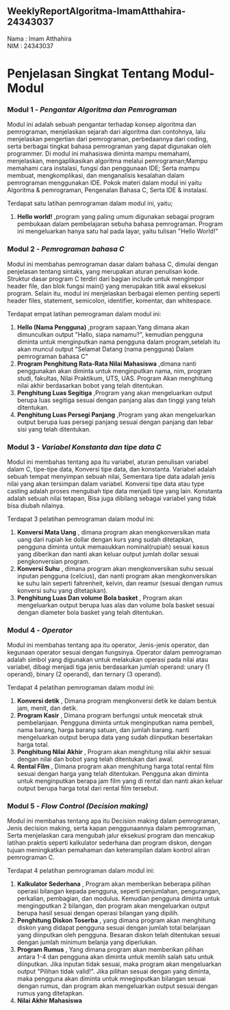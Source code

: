 ## WeeklyReportAlgoritma-ImamAtthahira-24343037
Nama : Imam Atthahira <br>
NIM  : 24343037

# Penjelasan Singkat Tentang Modul-Modul

### Modul 1 - <i>Pengantar Algoritma dan Pemrograman</i>
   Modul ini adalah  sebuah pengantar terhadap konsep algoritma dan pemrograman, menjelaskan sejarah dari algoritma dan contohnya, lalu menjelaskan pengertian dari pemrograman, perbedaannya dari coding, serta berbagai tingkat bahasa pemrograman yang dapat digunakan oleh programmer.
   Di modul ini mahasiswa diminta mampu memahami, menjelaskan, mengaplikasikan algoritma melalui pemrograman;Mampu memahami cara instalasi, fungsi dan penggunaan IDE; Serta mampu membuat, mengkomplikasi, dan menganalisis kesalahan dalam pemrograman menggunakan IDE.
   Pokok materi dalam modul ini yaitu Algoritma & pemrograman, Pengenalan Bahasa C, Serta IDE & instalasi.

Terdapat satu latihan pemrograman dalam modul ini, yaitu;

  1. <b>Hello world!</b> ,program yang paling umum digunakan sebagai program pembukaan dalam pembelajaran sebuha bahasa pemrograman. Program ini mengeluarkan hanya satu hal pada layar, yaitu tulisan "Hello World!"

### Modul 2 - <i>Pemrograman bahasa C</i>
   Modul ini membahas pemrograman dasar dalam bahasa C, dimulai dengan penjelasan tentang sintaks, yang merupakan aturan penulisan kode. Struktur dasar program C terdiri dari bagian include untuk mengimpor header file, dan blok fungsi main() yang merupakan titik awal eksekusi program. Selain itu, modul ini menjelaskan berbagai elemen penting seperti header files, statement, semicolon, identifier, komentar, dan whitespace.
   
Terdapat empat latihan pemrograman dalam modul ini:
   
   1. <b>Hello (Nama Pengguna)</b> ,program sapaan.Yang dimana akan dimunculkan output "Hallo, siapa namamu?", kemudian pengguna diminta untuk menginputkan nama pengguna dalam program,setelah itu akan muncul output "Selamat Datang (nama pengguna) Dalam pemrograman bahasa C"
   2. <b>Program Penghitung Rata-Rata Nilai Mahasiswa</b> ,dimana nanti penggunakan akan diminta untuk menginputkan nama, nim, program studi, fakultas, Nilai Praktikum, UTS, UAS. Program Akan menghitung nilai akhir berdasarkan bobot yang telah ditentukan.
   3. <b>Penghitung Luas Segitiga</b> ,Program yang akan mengeluarkan output berupa luas segitiga sesuai dengan panjang alas dan tinggi yang telah ditentukan. 
   4. <b>Penghitung Luas Persegi Panjang</b> ,Program yang akan mengeluarkan output berupa luas persegi panjang sesuai dengan panjang dan lebar sisi yang telah ditentukan.

### Modul 3 - <i>Variabel Konstanta dan tipe data C</i>
   Modul ini membahas tentang apa itu variabel, aturan penulisan variabel dalam C, tipe-tipe data, Konversi tipe data, dan konstanta. Variabel adalah sebuah tempat menyimpan sebuah nilai, Sementara tipe data
adalah jenis nilai yang akan tersimpan dalam variabel. Konversi tipe data atau type casting adalah proses mengubah tipe data menjadi tipe yang lain. Konstanta adalah sebuah nilai tetapan, Bisa juga dibilang sebagai variabel yang tidak bisa diubah nilainya.

Terdapat 3 pelatihan pemrograman dalam modul ini:

   1. <b>Konversi Mata Uang</b> , dimana program akan mengkonversikan mata uang dari rupiah ke dollar dengan kurs yang sudah ditetapkan, pengguna diminta untuk memasukkan nominal(rupiah) sesuai kasus yang diberikan dan nanti akan keluar output jumlah dollar sesuai pengkonversian program.
   2. <b>Konversi Suhu</b> , dimana program akan mengkonversikan suhu sesuai inputan pengguna (celcius), dan nanti program akan mengkonversikan ke suhu lain seperti fahrenheit, kelvin, dan reamur (sesuai dengan rumus konversi suhu yang ditetapkan).
   3. <b>Penghitung Luas Dan volume Bola basket</b> , Program akan mengeluarkan output berupa luas alas dan volume bola basket sesuai dengan diameter bola basket yang telah ditentukan.

### Modul 4 - <i>Operator</i>
   Modul ini membahas tentang apa itu operator, Jenis-jenis operator, dan kegunaan operator sesuai dengan fungsinya. Operator dalam pemrograman adalah simbol yang digunakan untuk melakukan operasi pada nilai atau variabel, dibagi menjadi tiga jenis berdasarkan jumlah operand: unary (1 operand), binary (2 operand), dan ternary (3 operand).

Terdapat 4 pelatihan pemrograman dalam modul ini:
   1. <b>Konversi detik</b> , Dimana program mengkonversi detik ke dalam bentuk jam, menit, dan detik.
   2. <b>Program Kasir</b> , Dimana program berfungsi untuk mencetak struk pembelanjaan. Pengguna diminta untuk menginputkan nama pembeli, nama barang, harga barang satuan, dan jumlah barang. nanti mengeluarkan output berupa data yang sudah diinputkan besertakan harga total.
   3. <b>Penghitung Nilai Akhir</b> , Program akan menghitung nilai akhir sesuai dengan nilai dan bobot yang telah ditentukan dari awal.
   4. <b>Rental Film</b> , Dimana program akan menghitung harga total rental film sesuai dengan harga yang telah ditentukan. Pengguna akan diminta untuk menginputkan berapa jam film yang di rental dan nanti akan keluar output berupa harga total dari rental film tersebut.

### Modul 5 - <i>Flow Control (Decision making)</i>
   Modul ini membahas tentang apa itu Decision making dalam pemrograman, Jenis decision making, serta kapan penggunaannya dalam pemrograman, Serta menjelaskan cara mengubah jalur eksekusi program dan mencakup latihan praktis seperti kalkulator sederhana dan program diskon, dengan tujuan meningkatkan pemahaman dan keterampilan dalam kontrol aliran pemrograman C.

Terdapat 4 pelatihan pemrograman dalam modul ini:
   1. <b>Kalkulator Sederhana</b> , Program akan memberikan beberapa pilihan operasi bilangan kepada pengguna, seperti penjumlahan, pengurangan, perkalian, pembagian, dan modulus. Kemudian pengguna diminta untuk mengingputkan 2 bilangan, dan program akan mengeluarkan output berupa hasil sesuai dengan operasi bilangan yang dipilih.
   2. <b>Penghitung Diskon Toserba</b> , yang dimana program akan menghitung diskon yang didapat pengguna sesuai dengan jumlah total belanjaan yang diinputkan oleh pengguna. Besaran diskon telah ditentukan sesuai dengan jumlah minimum belanja yang diperlukan.
   3. <b>Program Rumus</b> , Yang dimana program akan memberikan pilihan antara 1-4 dan pengguna akan diminta untuk memlih salah satu untuk diinputkan. Jika inputan tidak sesuai, maka program akan mengeluarkan output "Pilihan tidak valid!". Jika pilihan sesuai dengan yang diminta, maka pengguna akan diminta untuk mneginputkan bilangan sesuai dengan rumus, dan program akan mengeluarkan output sesuai dengan rumus yang ditetapkan.
   4. <b>Nilai Akhir Mahasiswa</b>



   
   
   
